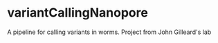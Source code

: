 # variantCallingNanopore
A pipeline for calling variants in worms. Project from John Gilleard's lab

